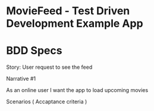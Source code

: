 # MovieFeed - Test Driven Development Example App

# BDD Specs

Story: User request to see the feed

Narrative #1

As an online user I want the app to load upcoming movies

Scenarios ( Accaptance criteria )


